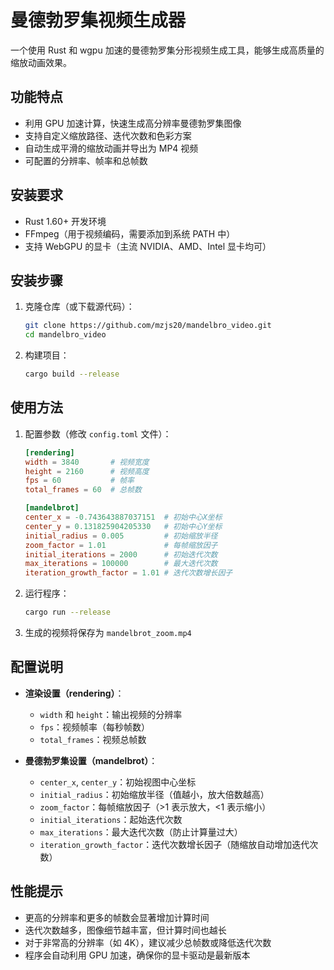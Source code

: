 # 曼德勃罗集视频生成器

一个使用 Rust 和 wgpu 加速的曼德勃罗集分形视频生成工具，能够生成高质量的缩放动画效果。

## 功能特点

- 利用 GPU 加速计算，快速生成高分辨率曼德勃罗集图像
- 支持自定义缩放路径、迭代次数和色彩方案
- 自动生成平滑的缩放动画并导出为 MP4 视频
- 可配置的分辨率、帧率和总帧数

## 安装要求

- Rust 1.60+ 开发环境
- FFmpeg（用于视频编码，需要添加到系统 PATH 中）
- 支持 WebGPU 的显卡（主流 NVIDIA、AMD、Intel 显卡均可）

## 安装步骤

1. 克隆仓库（或下载源代码）：
   ```bash
   git clone https://github.com/mzjs20/mandelbro_video.git
   cd mandelbro_video
   ```

2. 构建项目：
   ```bash
   cargo build --release
   ```

## 使用方法

1. 配置参数（修改 `config.toml` 文件）：
   ```toml
   [rendering]
   width = 3840       # 视频宽度
   height = 2160      # 视频高度
   fps = 60           # 帧率
   total_frames = 60  # 总帧数

   [mandelbrot]
   center_x = -0.743643887037151  # 初始中心X坐标
   center_y = 0.131825904205330   # 初始中心Y坐标
   initial_radius = 0.005         # 初始缩放半径
   zoom_factor = 1.01             # 每帧缩放因子
   initial_iterations = 2000      # 初始迭代次数
   max_iterations = 100000        # 最大迭代次数
   iteration_growth_factor = 1.01 # 迭代次数增长因子
   ```

2. 运行程序：
   ```bash
   cargo run --release
   ```

3. 生成的视频将保存为 `mandelbrot_zoom.mp4`

## 配置说明

- **渲染设置（rendering）**：
    - `width` 和 `height`：输出视频的分辨率
    - `fps`：视频帧率（每秒帧数）
    - `total_frames`：视频总帧数

- **曼德勃罗集设置（mandelbrot）**：
    - `center_x`, `center_y`：初始视图中心坐标
    - `initial_radius`：初始缩放半径（值越小，放大倍数越高）
    - `zoom_factor`：每帧缩放因子（>1 表示放大，<1 表示缩小）
    - `initial_iterations`：起始迭代次数
    - `max_iterations`：最大迭代次数（防止计算量过大）
    - `iteration_growth_factor`：迭代次数增长因子（随缩放自动增加迭代次数）

## 性能提示

- 更高的分辨率和更多的帧数会显著增加计算时间
- 迭代次数越多，图像细节越丰富，但计算时间也越长
- 对于非常高的分辨率（如 4K），建议减少总帧数或降低迭代次数
- 程序会自动利用 GPU 加速，确保你的显卡驱动是最新版本